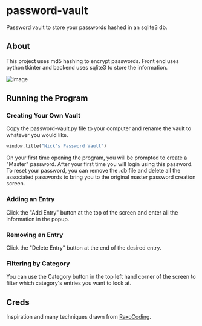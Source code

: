 # password-vault
Password vault to store your passwords hashed in an sqlite3 db.

## About
This project uses md5 hashing to encrypt passwords. Front end uses python tkinter and backend uses sqlite3 to store the information.

![Image](https://private-user-images.githubusercontent.com/163078067/327832605-4655d829-7c36-4d70-9904-209b0850b46d.png?jwt=eyJhbGciOiJIUzI1NiIsInR5cCI6IkpXVCJ9.eyJpc3MiOiJnaXRodWIuY29tIiwiYXVkIjoicmF3LmdpdGh1YnVzZXJjb250ZW50LmNvbSIsImtleSI6ImtleTUiLCJleHAiOjE3MTUxMTU2ODIsIm5iZiI6MTcxNTExNTM4MiwicGF0aCI6Ii8xNjMwNzgwNjcvMzI3ODMyNjA1LTQ2NTVkODI5LTdjMzYtNGQ3MC05OTA0LTIwOWIwODUwYjQ2ZC5wbmc_WC1BbXotQWxnb3JpdGhtPUFXUzQtSE1BQy1TSEEyNTYmWC1BbXotQ3JlZGVudGlhbD1BS0lBVkNPRFlMU0E1M1BRSzRaQSUyRjIwMjQwNTA3JTJGdXMtZWFzdC0xJTJGczMlMkZhd3M0X3JlcXVlc3QmWC1BbXotRGF0ZT0yMDI0MDUwN1QyMDU2MjJaJlgtQW16LUV4cGlyZXM9MzAwJlgtQW16LVNpZ25hdHVyZT0xZjc4ZDIzODE4ZjUzYTEyZWE3Njg3MjI0ZTFhZjJiNWE2ZDNlOTljOTBhZDg2OGZiYzdmNGM3ZjIzMGQzZWZkJlgtQW16LVNpZ25lZEhlYWRlcnM9aG9zdCZhY3Rvcl9pZD0wJmtleV9pZD0wJnJlcG9faWQ9MCJ9.cSoepQlW59XEdxtEXZbyyhaKSRAvweqUAysL9sfczEI)

## Running the Program

### Creating Your Own Vault
Copy the password-vault.py file to your computer and rename the vault to whatever you would like.
```python
window.title("Nick's Password Vault")
```

On your first time opening the program, you will be prompted to create a "Master" password. After your first time you will login using this password. To reset your password, you can remove the .db file and delete all the associated passwords to bring you to the original master password creation screen.

### Adding an Entry
Click the "Add Entry" button at the top of the screen and enter all the information in the popup.

### Removing an Entry
Click the "Delete Entry" button at the end of the desired entry.

### Filtering by Category
You can use the Category button in the top left hand corner of the screen to filter which category's entries you want to look at.

## Creds
Inspiration and many techniques drawn from [RaxoCoding](https://www.youtube.com/watch?v=UrH2WCoYEVo).
